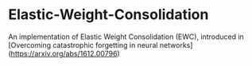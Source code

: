 # Elastic-Weight-Consolidation
An implementation of Elastic Weight Consolidation (EWC), introduced in [Overcoming catastrophic forgetting in neural networks] (https://arxiv.org/abs/1612.00796) 
